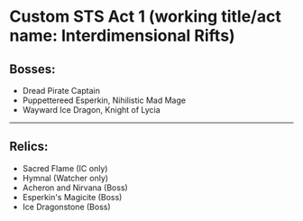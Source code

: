 # Custom STS Act 1 (working title/act name: Interdimensional Rifts)

## Bosses:

 - Dread Pirate Captain
 - Puppettereed Esperkin, Nihilistic Mad Mage
 - Wayward Ice Dragon, Knight of Lycia

---

## Relics:

 - Sacred Flame (IC only)
 - Hymnal (Watcher only)
 - Acheron and Nirvana (Boss)
 - Esperkin's Magicite (Boss)
 - Ice Dragonstone (Boss)
